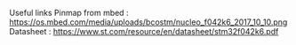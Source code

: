 Useful links 
Pinmap from mbed : https://os.mbed.com/media/uploads/bcostm/nucleo_f042k6_2017_10_10.png
Datasheet : https://www.st.com/resource/en/datasheet/stm32f042k6.pdf
